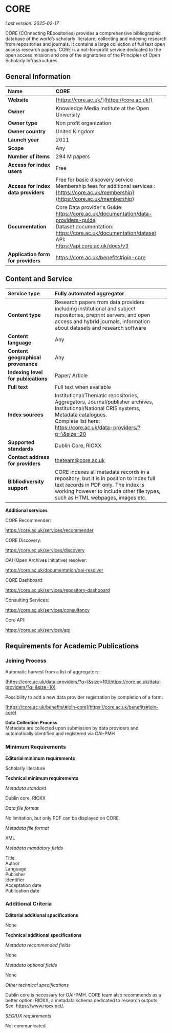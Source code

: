 # CORE

*Last version: 2025-02-17*

CORE (COnnecting REpositories) provides a comprehensive bibliographic database of the world’s scholarly literature, collecting and indexing research from repositories and journals. It contains a large collection of full text open access research papers. CORE is a not-for-profit service dedicated to the open access mission and one of the signatories of the Principles of Open Scholarly Infrastructures.

## General Information

| Name | CORE |
| :---- | :---- |
| **Website** | [https://core.ac.uk/](https://core.ac.uk/) |
| **Owner** | Knowledge Media Institute at the Open University |
| **Owner type** | Non profit organization |
| **Owner country** | United Kingdom |
| **Launch year** | 2011 |
| **Scope** | Any |
| **Number of items** | 294 M papers |
| **Access for index users** | Free |
| **Access for index data providers** | Free for basic discovery service Membership fees for additional services : <br> [https://core.ac.uk/membership](https://core.ac.uk/membership)  |
| **Documentation** | Core Data provider's Guide: <br> https://core.ac.uk/documentation/data-providers-guide <br> Dataset documentation: <br> https://core.ac.uk/documentation/dataset <br>  API: <br> https://api.core.ac.uk/docs/v3 |
| **Application form for providers** | https://core.ac.uk/benefits#join-core |

## Content and Service

| Service type | Fully automated aggregator |
| :---- | :---- |
| **Content type** | Research papers from data providers including institutional and subject repositories, preprint servers, and open access and hybrid journals, information about datasets and research software |
| **Content language** | Any |
| **Content geographical provenance** | Any |
| **Indexing level for publications** | Paper/ Article |
| **Full text** | Full text when available |
| **Index sources** | Institutional/Thematic repositories, Aggregators, Journal/publisher archives, Institutional/National CRIS systems, Metadata catalogues.<br/>Complete list here: <br> https://core.ac.uk/data-providers/?q=\&size=20 |
| **Supported standards** | Dublin Core, RIOXX |
| **Contact address for providers** | theteam@core.ac.uk |
| **Bibliodiversity support** | CORE indexes all metadata records in a repository, but it is in position to index full text records in PDF only. The index is working however to include other file types, such as HTML webpages, images etc. |

**Additional services**  

CORE Recommender: 

https://core.ac.uk/services/recommender

CORE Discovery:

https://core.ac.uk/services/discovery

OAI (Open Archives Initiative) resolver: 

https://core.ac.uk/documentation/oai-resolver

CORE Dashboard: 

https://core.ac.uk/services/repository-dashboard

Consulting Services: 

https://core.ac.uk/services/consultancy

Core API: 

https://core.ac.uk/services/api

## Requirements for Academic Publications

### Joining Process

Automatic harvest from a list of aggregators: 

[https://core.ac.uk/data-providers/?q=\&size=10](https://core.ac.uk/data-providers/?q=&size=10)  

Possibility to add a new data provider registration by completion of a form: 

[https://core.ac.uk/benefits\#join-core](https://core.ac.uk/benefits#join-core)

**Data Collection Process**  
Metadata are collected upon submission by data providers and automatically identified and registered via OAI-PMH 

### Minimum Requirements

**Editorial minimum requirements**  

Scholarly literature

**Technical minimum requirements**

*Metadata standard*  

Dublin core, RIOXX

*Data file format*  

No limitation, but only PDF can be displayed on CORE.

*Metadata file format*  

XML

*Metadata mandatory fields*  

Title  
Author  
Language  
Publisher  
Identifier  
Acceptation date  
Publication date

### Additional Criteria

**Editorial additional specifications**  

None

**Technical additional specifications**  

*Metadata recommended fields*

None

*Metadata optional fields*

None

*Other technical specifications*

Dublin core is necessary for OAI-PMH. CORE team also recommends as a better option: RIOXX, a metadata schema dedicated to research outputs. See: https://www.rioxx.net/. 

*SEO/UX requirements*

Not communicated
